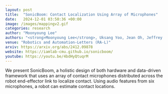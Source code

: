 ```yaml
---
layout: post
title:  "SonicBoom: Contact Localization Using Array of Microphones"
date:   2024-12-01 03:50:36 +00:00
image: /images/mappingv2.gif
categories: research
author: "Moonyoung Lee"
authors: "<strong>Moonyoung Lee</strong>, Uksang Yoo, Jean Oh, Jeffrey Ichnowski, George Kantor, Oliver Kroemer"
venue: "Robotics and Automation-Letters (RA-L)"
arxiv: https://arxiv.org/abs/2412.09878
website: https://iamlab-cmu.github.io/sonicboom/
youtube: https://youtu.be/4bdHyQtuqrM
---
```

We present SonicBoom, a holistic design of both hardware and data-driven framework that uses an array of contact microphones distributed across the
robot end-effector link to localize contact. Using audio features from six microphones, a robot can estimate contact locations.
